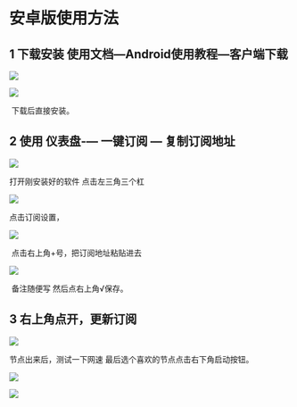 # 安卓版使用方法

## 1    下载安装 使用文档—Android使用教程—客户端下载 

![](HTTPS://IMG.ALIYUN666.TOP/ANDROID1.png)

![](HTTPS://IMG.ALIYUN666.TOP/ANDROID2.png)

​           下载后直接安装。

## 2    使用 仪表盘-— 一键订阅 — 复制订阅地址

![](HTTPS://IMG.ALIYUN666.TOP/ANDROID3.png)

打开刚安装好的软件 点击左三角三个杠

![](HTTPS://IMG.ALIYUN666.TOP/ANDROID4.png)

点击订阅设置，

![](HTTPS://IMG.ALIYUN666.TOP/ANDROID5.png)

​    点击右上角+号，把订阅地址粘贴进去

![](HTTPS://IMG.ALIYUN666.TOP/ANDROID6.png)

​    备注随便写 然后点右上角√保存。

## 3     右上角点开，更新订阅

![](HTTPS://IMG.ALIYUN666.TOP/ANDROID7.png)

节点出来后，测试一下网速 最后选个喜欢的节点点击右下角启动按钮。

![](HTTPS://IMG.ALIYUN666.TOP/ANDROID8.png)

![](HTTPS://IMG.ALIYUN666.TOP/ANDROID9.png)